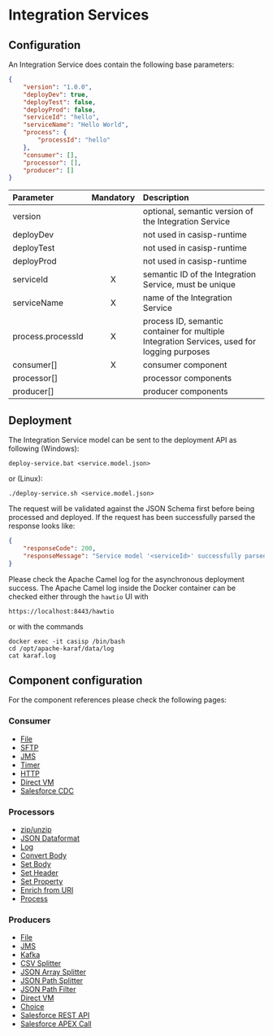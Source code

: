 # Integration Services

## Configuration

An Integration Service does contain the following base parameters:
````json
{
    "version": "1.0.0",
    "deployDev": true,
    "deployTest": false,
    "deployProd": false,
    "serviceId": "hello",
    "serviceName": "Hello World",
    "process": {
        "processId": "hello"
    },
    "consumer": [],
    "processor": [],
    "producer": []
}
````
|Parameter|Mandatory|Description|
|:---|:---:|:---|
|version| |optional, semantic version of the Integration Service|
|deployDev| |not used in casisp-runtime|
|deployTest| |not used in casisp-runtime|
|deployProd| |not used in casisp-runtime|
|serviceId|X|semantic ID of the Integration Service, must be unique|
|serviceName|X|name of the Integration Service|
|process.processId|X|process ID, semantic container for multiple Integration Services, used for logging purposes|
|consumer[]|X|consumer component|
|processor[]| |processor components|
|producer[]| |producer components|

## Deployment

The Integration Service model can be sent to the deployment API as following (Windows):
````
deploy-service.bat <service.model.json>
````
or (Linux):
````
./deploy-service.sh <service.model.json>
````
The request will be validated against the JSON Schema first before being processed and deployed. If the request has been successfully parsed the response looks like:
````json
{
    "responseCode": 200,
    "responseMessage": "Service model '<serviceId>' successfully parsed and deployment initiated."
}
````
Please check the Apache Camel log for the asynchronous deployment success. The Apache Camel log inside the Docker container can be checked either through the `hawtio` UI with
````
https://localhost:8443/hawtio
````
or with the commands
````
docker exec -it casisp /bin/bash
cd /opt/apache-karaf/data/log
cat karaf.log
````

## Component configuration

For the component references please check the following pages:

### Consumer

- [File](consumer.file.md)
- [SFTP](consumer.sftp.md)
- [JMS](consumer.jms.md)
- [Timer](consumer.timer.md)
- [HTTP](consumer.http.md)
- [Direct VM](consumer.directvm.md)
- [Salesforce CDC](consumer.salesforceCdc.md)

### Processors

- [zip/unzip](processor.zipFileDataFormat.md)
- [JSON Dataformat](processor.jsonDataFormat.md)
- [Log](processor.log.md)
- [Convert Body](processor.convertBodyTo.md)
- [Set Body](processor.setBody.md)
- [Set Header](processor.setHeader.md)
- [Set Property](processor.setProperty.md)
- [Enrich from URI](processor.enrich.md)
- [Process](processor.process.md)

### Producers

- [File](producer.file.md)
- [JMS](producer.jms.md)
- [Kafka](producer.kafka.md)
- [CSV Splitter](producer.csvSplitter.md)
- [JSON Array Splitter](producer.jsonArraySplitter.md)
- [JSON Path Splitter](producer.jsonPathSplitter.md)
- [JSON Path Filter](producer.jsonPathFilter.md)
- [Direct VM](producer.directvm.md)
- [Choice](producer.choice.md)
- [Salesforce REST API](producer.salesforceRestApi.md)
- [Salesforce APEX Call](producer.salesforceApexCall.md)
